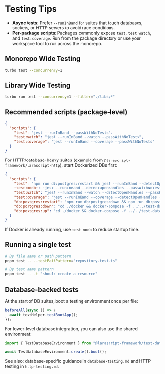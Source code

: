 # Testing Tips

- **Async tests**: Prefer `--runInBand` for suites that touch databases, sockets, or HTTP servers to avoid race conditions.
- **Per-package scripts**: Packages commonly expose `test`, `test:watch`, and `test:coverage`. Run from the package directory or use your workspace tool to run across the monorepo.

## Monorepo Wide Testing

```bash
turbo test --concurrency=1
```

## Library Wide Testing

```bash
turbo run test --concurrency=1 --filter="./libs/*"
```

## Recommended scripts (package-level)

```json
{
  "scripts": {
    "test": "jest --runInBand --passWithNoTests",
    "test:watch": "jest --runInBand --watch --passWithNoTests",
    "test:coverage": "jest --runInBand --coverage --passWithNoTests"
  }
}
```

For HTTP/database-heavy suites (example from `@larascript-framework/larascript-http`), start Dockerized DBs first:

```json
{
  "scripts": {
    "test": "npm run db:postgres:restart && jest --runInBand --detectOpenHandles --passWithNoTests && npm run db:postgres:down",
    "test:nodb": "jest --runInBand --detectOpenHandles --passWithNoTests",
    "test:watch": "jest --runInBand --watch --detectOpenHandles --passWithNoTests",
    "test:coverage": "jest --runInBand --coverage --detectOpenHandles --passWithNoTests",
    "db:postgres:restart": "npm run db:postgres:down && npm run db:postgres:up",
    "db:postgres:down": "cd ./docker && docker-compose -f ../../test-database/docker/docker-compose.postgres.yml down -v",
    "db:postgres:up": "cd ./docker && docker-compose -f ../../test-database/docker/docker-compose.postgres.yml up -d"
  }
}
```

If Docker is already running, use `test:nodb` to reduce startup time.

## Running a single test

```bash
# By file name or path pattern
pnpm test -- --testPathPattern="repository.test.ts"

# By test name pattern
pnpm test -- -t "should create a resource"
```

## Database-backed tests

At the start of DB suites, boot a testing environment once per file:

```typescript
beforeAll(async () => {
  await testHelper.testBootApp();
});
```

For lower-level database integration, you can also use the shared environment:

```typescript
import { TestDatabaseEnvironment } from "@larascript-framework/test-database";

await TestDatabaseEnvironment.create().boot();
```

See also: database-specific guidance in `database-testing.md` and HTTP testing in `http-testing.md`.

